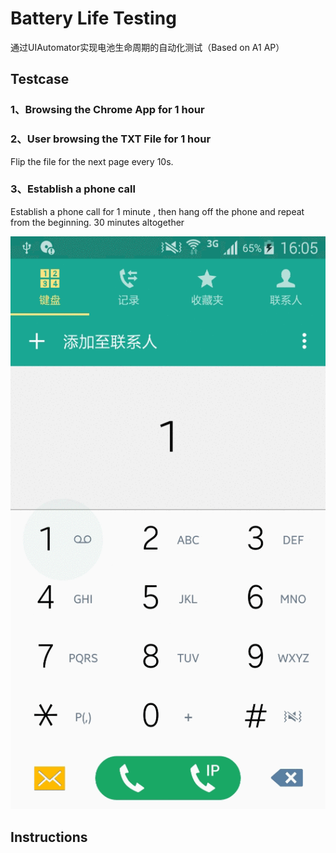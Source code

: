 # Battery Life Testing
通过UIAutomator实现电池生命周期的自动化测试（Based on A1 AP）


## Testcase

### 1、Browsing the Chrome App for 1 hour


### 2、User browsing the TXT File for 1 hour

Flip the file for the next page every 10s. 


### 3、Establish a phone call 

Establish a phone call for 1 minute , then hang off the phone and repeat from the beginning.
30 minutes altogether

![image](https://github.com/lightningshuo/BatteryLIfeTesting/blob/master/testPhone.gif)


## Instructions




